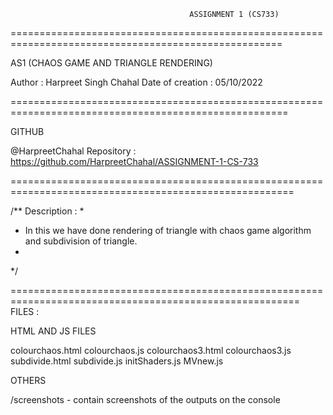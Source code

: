 
                                            ASSIGNMENT 1 (CS733) 
=====================================================================================================

AS1 (CHAOS GAME AND TRIANGLE RENDERING)

Author : Harpreet Singh Chahal
Date of creation : 05/10/2022

======================================================================================================

GITHUB 

@HarpreetChahal
Repository : https://github.com/HarpreetChahal/ASSIGNMENT-1-CS-733

=======================================================================================================

/** Description :
*
* In this we have done rendering of triangle with chaos game algorithm and subdivision of triangle.
*
*/

========================================================================================================
FILES  : 

HTML AND JS FILES

colourchaos.html
colourchaos.js
colourchaos3.html
colourchaos3.js
subdivide.html
subdivide.js
initShaders.js
MVnew.js


OTHERS

/screenshots       - contain screenshots of the outputs on the console

